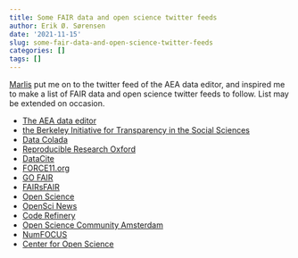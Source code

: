 ```yaml
---
title: Some FAIR data and open science twitter feeds
author: Erik Ø. Sørensen
date: '2021-11-15'
slug: some-fair-data-and-open-science-twitter-feeds
categories: []
tags: []
---
```


[Marlis](https://marlis-schneider.com/) put me on to the twitter feed of the AEA data editor, 
and inspired me to make a list of FAIR data and open science twitter feeds to follow. 
List may be extended on occasion. 

- [The AEA data editor](https://twitter.com/AeaData)
- [the Berkeley Initiative for Transparency in the Social Sciences](https://twitter.com/UCBITSS)
- [Data Colada](https://twitter.com/DataColada)
- [Reproducible Research Oxford](https://twitter.com/RR_Oxford)
- [DataCite](https://twitter.com/DataCite)
- [FORCE11.org](https://twitter.com/FORCE11rescomm)
- [GO FAIR](https://twitter.com/GOFAIRofficial)
- [FAIRsFAIR](https://twitter.com/FAIRsFAIR_EU)
- [Open Science](https://twitter.com/openscience)
- [OpenSci News](https://twitter.com/OpenSci_News)
- [Code Refinery](https://twitter.com/coderefine)
- [Open Science Community Amsterdam](https://twitter.com/OSCAmsterdam)
- [NumFOCUS](https://twitter.com/NumFOCUS)
- [Center for Open Science](https://twitter.com/OSFramework)
